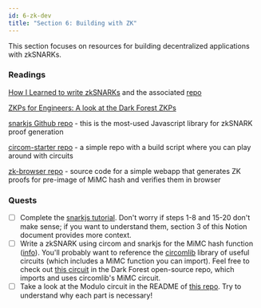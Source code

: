 ```yaml
---
id: 6-zk-dev
title: "Section 6: Building with ZK"
---
```


This section focuses on resources for building decentralized applications with zkSNARKs.

### Readings

[How I Learned to write zkSNARKs](https://weijiek.medium.com/how-i-learned-zk-snarks-from-scratch-177a01c5514e) and the associated [repo](https://github.com/weijiekoh/zkmm)

[ZKPs for Engineers: A look at the Dark Forest ZKPs](https://blog.zkga.me/df-init-circuit)

[snarkjs Github repo](https://github.com/iden3/snarkjs) - this is the most-used Javascript library for zkSNARK proof generation

[circom-starter repo](https://github.com/briangu33/circom-starter) - a simple repo with a build script where you can play around with circuits

[zk-browser repo](https://github.com/nulven/zk-browser) - source code for a simple webapp that generates ZK proofs for pre-image of MiMC hash and verifies them in browser

### Quests

- [ ]  Complete the [snarkjs tutorial](https://github.com/iden3/snarkjs). Don't worry if steps 1-8 and 15-20 don't make sense; if you want to understand them, section 3 of this Notion document provides more context.
- [ ]  Write a zkSNARK using circom and snarkjs for the MiMC hash function ([info](https://byt3bit.github.io/primesym/mimc/)). You'll probably want to reference the [circomlib](https://github.com/iden3/circomlib/tree/master/src) library of useful circuits (which includes a MiMC function you can import). Feel free to check out [this circuit](https://github.com/darkforest-eth/darkforest-v0.3/blob/master/circuits/init/circuit.circom) in the Dark Forest open-source repo, which imports and uses circomlib's MiMC circuit.
- [ ]  Take a look at the Modulo circuit in the README of [this repo](https://github.com/agajews/circom-dsl). Try to understand why each part is necessary!
